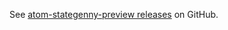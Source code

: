 See [atom-stategenny-preview releases](https://github.com/sverweij/atom-stategenny-preview/releases) on GitHub.
